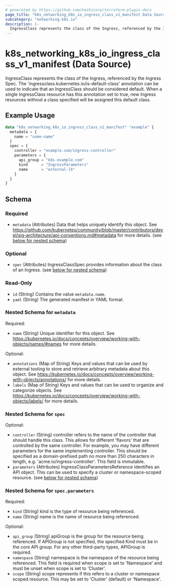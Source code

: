 ```yaml
---
# generated by https://github.com/hashicorp/terraform-plugin-docs
page_title: "k8s_networking_k8s_io_ingress_class_v1_manifest Data Source - terraform-provider-k8s"
subcategory: "networking.k8s.io"
description: |-
  IngressClass represents the class of the Ingress, referenced by the Ingress Spec. The 'ingressclass.kubernetes.io/is-default-class' annotation can be used to indicate that an IngressClass should be considered default. When a single IngressClass resource has this annotation set to true, new Ingress resources without a class specified will be assigned this default class.
---
```


# k8s_networking_k8s_io_ingress_class_v1_manifest (Data Source)

IngressClass represents the class of the Ingress, referenced by the Ingress Spec. The 'ingressclass.kubernetes.io/is-default-class' annotation can be used to indicate that an IngressClass should be considered default. When a single IngressClass resource has this annotation set to true, new Ingress resources without a class specified will be assigned this default class.

## Example Usage

```terraform
data "k8s_networking_k8s_io_ingress_class_v1_manifest" "example" {
  metadata = {
    name = "some-name"
  }
  spec = {
    controller = "example.com/ingress-controller"
    parameters = {
      api_group = "k8s.example.com"
      kind      = "IngressParameters"
      name      = "external-lb"
    }
  }
}
```

<!-- schema generated by tfplugindocs -->
## Schema

### Required

- `metadata` (Attributes) Data that helps uniquely identify this object. See https://github.com/kubernetes/community/blob/master/contributors/devel/sig-architecture/api-conventions.md#metadata for more details. (see [below for nested schema](#nestedatt--metadata))

### Optional

- `spec` (Attributes) IngressClassSpec provides information about the class of an Ingress. (see [below for nested schema](#nestedatt--spec))

### Read-Only

- `id` (String) Contains the value `metadata.name`.
- `yaml` (String) The generated manifest in YAML format.

<a id="nestedatt--metadata"></a>
### Nested Schema for `metadata`

Required:

- `name` (String) Unique identifier for this object. See https://kubernetes.io/docs/concepts/overview/working-with-objects/names/#names for more details.

Optional:

- `annotations` (Map of String) Keys and values that can be used by external tooling to store and retrieve arbitrary metadata about this object. See https://kubernetes.io/docs/concepts/overview/working-with-objects/annotations/ for more details.
- `labels` (Map of String) Keys and values that can be used to organize and categorize objects. See https://kubernetes.io/docs/concepts/overview/working-with-objects/labels/ for more details.


<a id="nestedatt--spec"></a>
### Nested Schema for `spec`

Optional:

- `controller` (String) controller refers to the name of the controller that should handle this class. This allows for different 'flavors' that are controlled by the same controller. For example, you may have different parameters for the same implementing controller. This should be specified as a domain-prefixed path no more than 250 characters in length, e.g. 'acme.io/ingress-controller'. This field is immutable.
- `parameters` (Attributes) IngressClassParametersReference identifies an API object. This can be used to specify a cluster or namespace-scoped resource. (see [below for nested schema](#nestedatt--spec--parameters))

<a id="nestedatt--spec--parameters"></a>
### Nested Schema for `spec.parameters`

Required:

- `kind` (String) kind is the type of resource being referenced.
- `name` (String) name is the name of resource being referenced.

Optional:

- `api_group` (String) apiGroup is the group for the resource being referenced. If APIGroup is not specified, the specified Kind must be in the core API group. For any other third-party types, APIGroup is required.
- `namespace` (String) namespace is the namespace of the resource being referenced. This field is required when scope is set to 'Namespace' and must be unset when scope is set to 'Cluster'.
- `scope` (String) scope represents if this refers to a cluster or namespace scoped resource. This may be set to 'Cluster' (default) or 'Namespace'.
